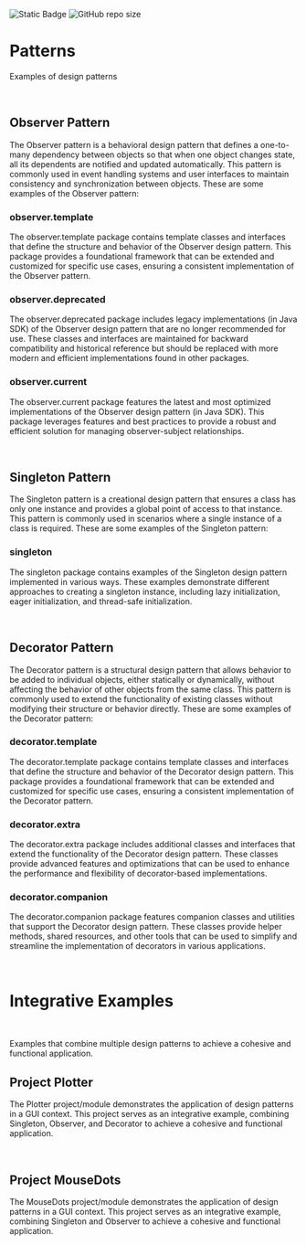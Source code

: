 ![Static Badge](https://img.shields.io/badge/author-javiergs-orange)
![GitHub repo size](https://img.shields.io/github/repo-size/CSC3100/Patterns)

# Patterns
Examples of design patterns

<br>

## Observer Pattern

The Observer pattern is a behavioral design pattern that defines a one-to-many dependency between objects so that when one object changes state, all its dependents are notified and updated automatically. This pattern is commonly used in event handling systems and user interfaces to maintain consistency and synchronization between objects. These are some examples of the Observer pattern:

### observer.template

The observer.template package contains template classes and interfaces that define the structure and behavior of the Observer design pattern. This package provides a foundational framework that can be extended and customized for specific use cases, ensuring a consistent implementation of the Observer pattern.

### observer.deprecated

The observer.deprecated package includes legacy implementations (in Java SDK) of the Observer design pattern that are no longer recommended for use. These classes and interfaces are maintained for backward compatibility and historical reference but should be replaced with more modern and efficient implementations found in other packages.

### observer.current

The observer.current package features the latest and most optimized implementations of the Observer design pattern (in Java SDK). This package leverages features and best practices to provide a robust and efficient solution for managing observer-subject relationships.

<br>

## Singleton Pattern

The Singleton pattern is a creational design pattern that ensures a class has only one instance and provides a global point of access to that instance. This pattern is commonly used in scenarios where a single instance of a class is required. These are some examples of the Singleton pattern:

### singleton

The singleton package contains examples of the Singleton design pattern implemented in various ways. These examples demonstrate different approaches to creating a singleton instance, including lazy initialization, eager initialization, and thread-safe initialization.

<br>

## Decorator Pattern

The Decorator pattern is a structural design pattern that allows behavior to be added to individual objects, either statically or dynamically, without affecting the behavior of other objects from the same class. This pattern is commonly used to extend the functionality of existing classes without modifying their structure or behavior directly. These are some examples of the Decorator pattern:

### decorator.template

The decorator.template package contains template classes and interfaces that define the structure and behavior of the Decorator design pattern. This package provides a foundational framework that can be extended and customized for specific use cases, ensuring a consistent implementation of the Decorator pattern.


### decorator.extra

The decorator.extra package includes additional classes and interfaces that extend the functionality of the Decorator design pattern. These classes provide advanced features and optimizations that can be used to enhance the performance and flexibility of decorator-based implementations.

### decorator.companion

The decorator.companion package features companion classes and utilities that support the Decorator design pattern. These classes provide helper methods, shared resources, and other tools that can be used to simplify and streamline the implementation of decorators in various applications.

<br>

# Integrative Examples

<br>

Examples that combine multiple design patterns to achieve a cohesive and functional application.

## Project Plotter

The Plotter project/module demonstrates the application of design patterns in a GUI context.
This project serves as an integrative example, combining Singleton, Observer, and Decorator to achieve a cohesive and functional application.

<br>

## Project MouseDots

The MouseDots project/module demonstrates the application of design patterns in a GUI context. 
This project serves as an integrative example, combining Singleton and Observer to achieve a cohesive and functional application.
